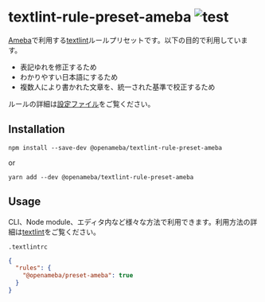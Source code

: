 # textlint-rule-preset-ameba ![test](https://github.com/openameba/textlint-rule-preset-ameba/workflows/test/badge.svg)

[Ameba](https://www.ameba.jp)で利用する[textlint](https://textlint.github.io/)ルールプリセットです。以下の目的で利用しています。

- 表記ゆれを修正するため
- わかりやすい日本語にするため
- 複数人により書かれた文章を、統一された基準で校正するため

ルールの詳細は[設定ファイル](./lib/textlint-rule-preset-ameba.js)をご覧ください。

## Installation

```
npm install --save-dev @openameba/textlint-rule-preset-ameba
```

or

```
yarn add --dev @openameba/textlint-rule-preset-ameba
```

## Usage

CLI、Node module、エディタ内など様々な方法で利用できます。利用方法の詳細は[textlint](https://github.com/textlint/textlint)をご覧ください。

`.textlintrc`

```json
{
  "rules": {
    "@openameba/preset-ameba": true
  }
}
```
